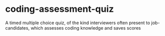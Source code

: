 # coding-assessment-quiz
A timed multiple choice quiz, of the kind interviewers often present to job-candidates, which assesses coding knowledge and saves scores
